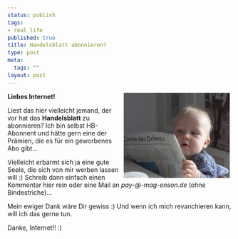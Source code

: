 ```yaml
--- 
status: publish
tags: 
- real life
published: true
title: Handelsblatt abonnieren?
type: post
meta: 
  tags: ""
layout: post
---
```

<p><img width='238' height='191' border='0' hspace='5' align='right' src='/media/wp/allgemein/zeitungskind.jpg' alt='foto von photocase.de' /><b>Liebes Internet!</b></p>

<p>Liest das hier vielleicht jemand, der vor hat das <b>Handelsblatt</b> zu abonnieren? Ich bin selbst HB-Abonnent und hätte gern eine der Prämien, die es für ein geworbenes Abo gibt...</p>

<p>Vielleicht erbarmt sich ja eine gute Seele, die sich von mir werben lassen will :) Schreib dann einfach einen Kommentar hier rein oder eine Mail an <i>pay-@-mag-enson.de</i> (ohne Bindestriche)...</p>

<p>Mein ewiger Dank wäre Dir gewiss :) Und wenn ich mich revanchieren kann, will ich das gerne tun.</p>

<p>Danke, Internet!! :)</p>

